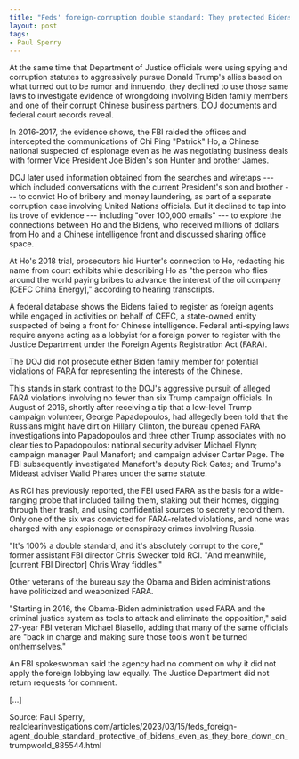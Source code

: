 ```yaml
---
title: "Feds' foreign-corruption double standard: They protected Bidens even as they bore down on Trumpworld"
layout: post
tags:
- Paul Sperry
---
```


At the same time that Department of Justice officials were using spying and corruption statutes to aggressively pursue Donald Trump's allies based on what turned out to be rumor and innuendo, they declined to use those same laws to investigate evidence of wrongdoing involving Biden family members and one of their corrupt Chinese business partners, DOJ documents and federal court records reveal.

In 2016-2017, the evidence shows, the FBI raided the offices and intercepted the communications of Chi Ping "Patrick" Ho, a Chinese national suspected of espionage even as he was negotiating business deals with former Vice President Joe Biden's son Hunter and brother James.

DOJ later used information obtained from the searches and wiretaps --- which included conversations with the current President's son and brother --- to convict Ho of bribery and money laundering, as part of a separate corruption case involving United Nations officials. But it declined to tap into its trove of evidence --- including "over 100,000 emails" --- to explore the connections between Ho and the Bidens, who received millions of dollars from Ho and a Chinese intelligence front and discussed sharing office space.

At Ho's 2018 trial, prosecutors hid Hunter's connection to Ho, redacting his name from court exhibits while describing Ho as "the person who flies around the world paying bribes to advance the interest of the oil company [CEFC China Energy]," according to hearing transcripts.

A federal database shows the Bidens failed to register as foreign agents while engaged in activities on behalf of CEFC, a state-owned entity suspected of being a front for Chinese intelligence. Federal anti-spying laws require anyone acting as a lobbyist for a foreign power to register with the Justice Department under the Foreign Agents Registration Act (FARA).

The DOJ did not prosecute either Biden family member for potential violations of FARA for representing the interests of the Chinese.

This stands in stark contrast to the DOJ's aggressive pursuit of alleged FARA violations involving no fewer than six Trump campaign officials. In August of 2016, shortly after receiving a tip that a low-level Trump campaign volunteer, George Papadopoulos, had allegedly been told that the Russians might have dirt on Hillary Clinton, the bureau opened FARA investigations into Papadopoulos and three other Trump associates with no clear ties to Papadopoulos: national security adviser Michael Flynn; campaign manager Paul Manafort; and campaign adviser Carter Page. The FBI subsequently investigated Manafort's deputy Rick Gates; and Trump's Mideast adviser Walid Phares under the same statute.

As RCI has previously reported, the FBI used FARA as the basis for a wide-ranging probe that included tailing them, staking out their homes, digging through their trash, and using confidential sources to secretly record them. Only one of the six was convicted for FARA-related violations, and none was charged with any espionage or conspiracy crimes involving Russia.

"It's 100% a double standard, and it's absolutely corrupt to the core," former assistant FBI director Chris Swecker told RCI. "And meanwhile, [current FBI Director] Chris Wray fiddles."

Other veterans of the bureau say the Obama and Biden administrations have politicized and weaponized FARA.

"Starting in 2016, the Obama-Biden administration used FARA and the criminal justice system as tools to attack and eliminate the opposition," said 27-year FBI veteran Michael Biasello, adding that many of the same officials are "back in charge and making sure those tools won't be turned onthemselves."

An FBI spokeswoman said the agency had no comment on why it did not apply the foreign lobbying law equally. The Justice Department did not return requests for comment.

[...]

Source: Paul Sperry, realclearinvestigations.com/articles/2023/03/15/feds\_foreign-agent\_double\_standard\_protective\_of\_bidens\_even\_as\_they\_bore\_down\_on\_trumpworld_885544.html
